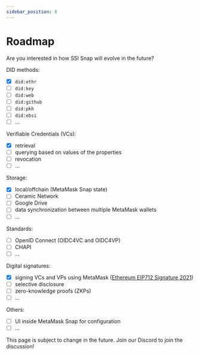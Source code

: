 ```yaml
---
sidebar_position: 8
---
```


# Roadmap

Are you interested in how SSI Snap will evolve in the future?

DID methods:  
- [x] `did:ethr`
- [ ] `did:key`
- [ ] `did:web`
- [ ] `did:github`   
- [ ] `did:pkh`
- [ ] `did:ebsi`
- [ ] ... 

Verifiable Credentials (VCs):
- [x] retrieval 
- [ ] querying based on values of the properties
- [ ] revocation
- [ ] ...

Storage:
- [x] local/offchain (MetaMask Snap state)
- [ ] Ceramic Network
- [ ] Google Drive
- [ ] data synchronization between multiple MetaMask wallets
- [ ] ...

Standards:
- [ ] OpenID Connect (OIDC4VC and OIDC4VP)
- [ ] CHAPI
- [ ] ...

Digital signatures:
- [x] signing VCs and VPs using MetaMask ([Ethereum EIP712 Signature 2021](https://w3c-ccg.github.io/ethereum-eip712-signature-2021-spec/))
- [ ] selective disclosure
- [ ] zero-knowledge proofs (ZKPs)
- [ ] ...

Others:
- [ ] UI inside MetaMask Snap for configuration
- [ ] ...

This page is subject to change in the future. Join our Discord to join the discussion!
